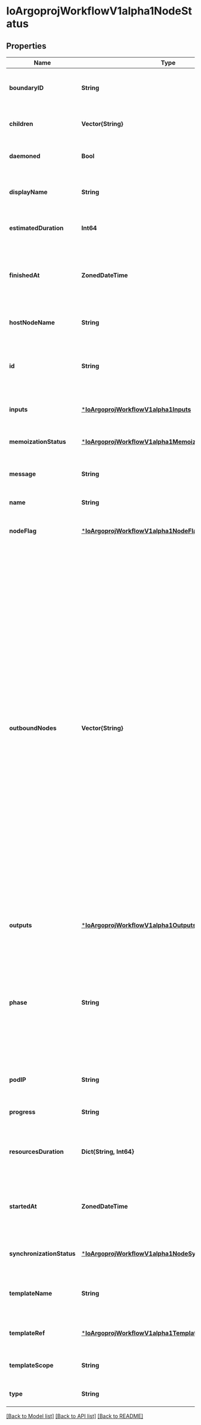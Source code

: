 # IoArgoprojWorkflowV1alpha1NodeStatus


## Properties
Name | Type | Description | Notes
------------ | ------------- | ------------- | -------------
**boundaryID** | **String** | BoundaryID indicates the node ID of the associated template root node in which this node belongs to | [optional] [default to nothing]
**children** | **Vector{String}** | Children is a list of child node IDs | [optional] [default to nothing]
**daemoned** | **Bool** | Daemoned tracks whether or not this node was daemoned and need to be terminated | [optional] [default to nothing]
**displayName** | **String** | DisplayName is a human readable representation of the node. Unique within a template boundary | [optional] [default to nothing]
**estimatedDuration** | **Int64** | EstimatedDuration in seconds. | [optional] [default to nothing]
**finishedAt** | **ZonedDateTime** | Time is a wrapper around time.Time which supports correct marshaling to YAML and JSON.  Wrappers are provided for many of the factory methods that the time package offers. | [optional] [default to nothing]
**hostNodeName** | **String** | HostNodeName name of the Kubernetes node on which the Pod is running, if applicable | [optional] [default to nothing]
**id** | **String** | ID is a unique identifier of a node within the worklow It is implemented as a hash of the node name, which makes the ID deterministic | [default to nothing]
**inputs** | [***IoArgoprojWorkflowV1alpha1Inputs**](IoArgoprojWorkflowV1alpha1Inputs.md) |  | [optional] [default to nothing]
**memoizationStatus** | [***IoArgoprojWorkflowV1alpha1MemoizationStatus**](IoArgoprojWorkflowV1alpha1MemoizationStatus.md) |  | [optional] [default to nothing]
**message** | **String** | A human readable message indicating details about why the node is in this condition. | [optional] [default to nothing]
**name** | **String** | Name is unique name in the node tree used to generate the node ID | [default to nothing]
**nodeFlag** | [***IoArgoprojWorkflowV1alpha1NodeFlag**](IoArgoprojWorkflowV1alpha1NodeFlag.md) |  | [optional] [default to nothing]
**outboundNodes** | **Vector{String}** | OutboundNodes tracks the node IDs which are considered \&quot;outbound\&quot; nodes to a template invocation. For every invocation of a template, there are nodes which we considered as \&quot;outbound\&quot;. Essentially, these are last nodes in the execution sequence to run, before the template is considered completed. These nodes are then connected as parents to a following step.  In the case of single pod steps (i.e. container, script, resource templates), this list will be nil since the pod itself is already considered the \&quot;outbound\&quot; node. In the case of DAGs, outbound nodes are the \&quot;target\&quot; tasks (tasks with no children). In the case of steps, outbound nodes are all the containers involved in the last step group. NOTE: since templates are composable, the list of outbound nodes are carried upwards when a DAG/steps template invokes another DAG/steps template. In other words, the outbound nodes of a template, will be a superset of the outbound nodes of its last children. | [optional] [default to nothing]
**outputs** | [***IoArgoprojWorkflowV1alpha1Outputs**](IoArgoprojWorkflowV1alpha1Outputs.md) |  | [optional] [default to nothing]
**phase** | **String** | Phase a simple, high-level summary of where the node is in its lifecycle. Can be used as a state machine. Will be one of these values \&quot;Pending\&quot;, \&quot;Running\&quot; before the node is completed, or \&quot;Succeeded\&quot;, \&quot;Skipped\&quot;, \&quot;Failed\&quot;, \&quot;Error\&quot;, or \&quot;Omitted\&quot; as a final state. | [optional] [default to nothing]
**podIP** | **String** | PodIP captures the IP of the pod for daemoned steps | [optional] [default to nothing]
**progress** | **String** | Progress to completion | [optional] [default to nothing]
**resourcesDuration** | **Dict{String, Int64}** | ResourcesDuration is indicative, but not accurate, resource duration. This is populated when the nodes completes. | [optional] [default to nothing]
**startedAt** | **ZonedDateTime** | Time is a wrapper around time.Time which supports correct marshaling to YAML and JSON.  Wrappers are provided for many of the factory methods that the time package offers. | [optional] [default to nothing]
**synchronizationStatus** | [***IoArgoprojWorkflowV1alpha1NodeSynchronizationStatus**](IoArgoprojWorkflowV1alpha1NodeSynchronizationStatus.md) |  | [optional] [default to nothing]
**templateName** | **String** | TemplateName is the template name which this node corresponds to. Not applicable to virtual nodes (e.g. Retry, StepGroup) | [optional] [default to nothing]
**templateRef** | [***IoArgoprojWorkflowV1alpha1TemplateRef**](IoArgoprojWorkflowV1alpha1TemplateRef.md) |  | [optional] [default to nothing]
**templateScope** | **String** | TemplateScope is the template scope in which the template of this node was retrieved. | [optional] [default to nothing]
**type** | **String** | Type indicates type of node | [default to nothing]


[[Back to Model list]](../README.md#models) [[Back to API list]](../README.md#api-endpoints) [[Back to README]](../README.md)


